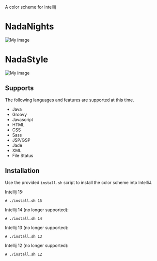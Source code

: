 A color scheme for Intellij

NadaNights
============
![My image](https://raw.github.com/adanperez/NadaStyle/master/images/NadaNights.png)

NadaStyle
=============
![My image](https://raw.github.com/adanperez/NadaStyle/master/images/example.png)

Supports
-------

The following languages and features are supported at this time.

* Java
* Groovy
* Javascript
* HTML
* CSS
* Sass
* JSP/GSP
* Jade
* XML
* File Status

Installation
-----------
Use the provided `install.sh` script to install the color scheme into IntelliJ.  

Intellij 15:

    # ./install.sh 15

Intellij 14 (no longer supported):

    # ./install.sh 14

Intellij 13 (no longer supported):

    # ./install.sh 13

Intellij 12 (no longer supported):

    # ./install.sh 12
